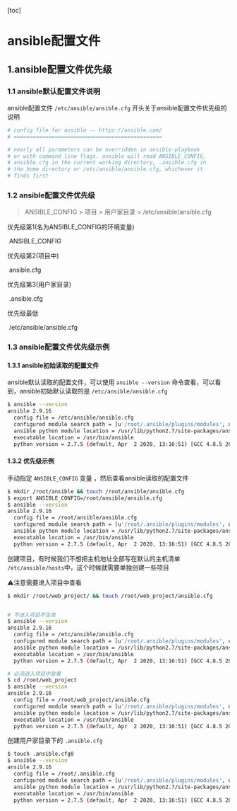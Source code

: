 [toc]



# ansible配置文件

## 1.ansible配置文件优先级

### 1.1 ansible默认配置文件说明

ansible配置文件 `/etc/ansible/ansible.cfg` 开头关于ansible配置文件优先级的说明

```yaml
# config file for ansible -- https://ansible.com/
# ===============================================

# nearly all parameters can be overridden in ansible-playbook
# or with command line flags. ansible will read ANSIBLE_CONFIG,
# ansible.cfg in the current working directory, .ansible.cfg in
# the home directory or /etc/ansible/ansible.cfg, whichever it
# finds first
```



### 1.2 ansible配置文件优先级

> ANSIBLE_CONFIG > 项目 > 用户家目录 >  /etc/ansible/ansible.cfg

优先级第1(名为ANSIBLE_CONFIG的环境变量)

​	ANSIBLE_CONFIG

优先级第2(项目中)

​	ansible.cfg

优先级第3(用户家目录)

​	.ansible.cfg

优先级最低

​	/etc/ansible/ansible.cfg



### 1.3 ansible配置文件优先级示例

#### 1.3.1 ansible初始读取的配置文件

ansible默认读取的配置文件，可以使用 `ansible --version` 命令查看，可以看到，ansible初始默认读取的是 `/etc/ansible/ansible.cfg`

```sh
$ ansible --version
ansible 2.9.16
  config file = /etc/ansible/ansible.cfg
  configured module search path = [u'/root/.ansible/plugins/modules', u'/usr/share/ansible/plugins/modules']
  ansible python module location = /usr/lib/python2.7/site-packages/ansible
  executable location = /usr/bin/ansible
  python version = 2.7.5 (default, Apr  2 2020, 13:16:51) [GCC 4.8.5 20150623 (Red Hat 4.8.5-39)]
```



#### 1.3.2 优先级示例

手动指定 `ANSIBLE_CONFIG` 变量 ，然后查看ansible读取的配置文件

```sh
$ mkdir /root/ansible && touch /root/ansible/ansible.cfg
$ export ANSIBLE_CONFIG=/root/ansible/ansible.cfg
$ ansible --version
ansible 2.9.16
  config file = /root/ansible/ansible.cfg
  configured module search path = [u'/root/.ansible/plugins/modules', u'/usr/share/ansible/plugins/modules']
  ansible python module location = /usr/lib/python2.7/site-packages/ansible
  executable location = /usr/bin/ansible
  python version = 2.7.5 (default, Apr  2 2020, 13:16:51) [GCC 4.8.5 20150623 (Red Hat 4.8.5-39)]
```



创建项目，有时候我们不想把主机地址全部写在默认的主机清单 `/etc/ansible/hosts`中，这个时候就需要单独创建一些项目

⚠️注意需要进入项目中查看

```sh
$ mkdir /root/web_project/ && touch /root/web_project/ansible.cfg


# 不进入项目不生效
$ ansible --version
ansible 2.9.16
  config file = /etc/ansible/ansible.cfg
  configured module search path = [u'/root/.ansible/plugins/modules', u'/usr/share/ansible/plugins/modules']
  ansible python module location = /usr/lib/python2.7/site-packages/ansible
  executable location = /usr/bin/ansible
  python version = 2.7.5 (default, Apr  2 2020, 13:16:51) [GCC 4.8.5 20150623 (Red Hat 4.8.5-39)]

# 必须进入项目中查看
$ cd /root/web_project
$ ansible --version
ansible 2.9.16
  config file = /root/web_project/ansible.cfg
  configured module search path = [u'/root/.ansible/plugins/modules', u'/usr/share/ansible/plugins/modules']
  ansible python module location = /usr/lib/python2.7/site-packages/ansible
  executable location = /usr/bin/ansible
  python version = 2.7.5 (default, Apr  2 2020, 13:16:51) [GCC 4.8.5 20150623 (Red Hat 4.8.5-39)]
```



创建用户家目录下的 `.ansible.cfg`

```sh
$ touch .ansible.cfg0
$ ansible --version
ansible 2.9.16
  config file = /root/.ansible.cfg
  configured module search path = [u'/root/.ansible/plugins/modules', u'/usr/share/ansible/plugins/modules']
  ansible python module location = /usr/lib/python2.7/site-packages/ansible
  executable location = /usr/bin/ansible
  python version = 2.7.5 (default, Apr  2 2020, 13:16:51) [GCC 4.8.5 20150623 (Red Hat 4.8.5-39)]
```



